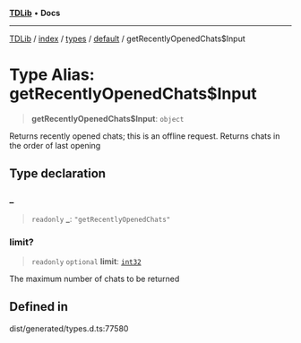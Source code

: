 [**TDLib**](../../../../../../README.md) • **Docs**

***

[TDLib](../../../../../../modules.md) / [index](../../../../../README.md) / [types](../../../README.md) / [default](../README.md) / getRecentlyOpenedChats$Input

# Type Alias: getRecentlyOpenedChats$Input

> **getRecentlyOpenedChats$Input**: `object`

Returns recently opened chats; this is an offline request. Returns chats in the order of last opening

## Type declaration

### \_

> `readonly` **\_**: `"getRecentlyOpenedChats"`

### limit?

> `readonly` `optional` **limit**: [`int32`](int32.md)

The maximum number of chats to be returned

## Defined in

dist/generated/types.d.ts:77580

